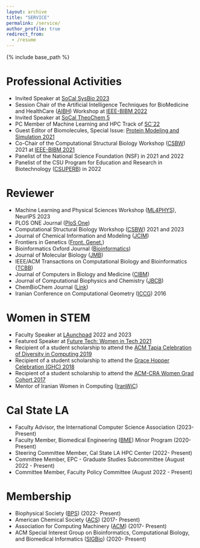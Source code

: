 ```yaml
---
layout: archive
title: "SERVICE"
permalink: /service/
author_profile: true
redirect_from:
  - /resume
---  
```


{% include base_path %}

Professional Activities
======
* Invited Speaker at [SoCal SysBio 2023](https://socalsysbio.github.io/SoCalSysBio2023/)
* Session Chair of the Artificial Intelligence Techniques for BioMedicine and HealthCare ([AIBH](https://sites.google.com/view/aibh2022/home?pli=1)) Workshop at [IEEE-BIBM 2022](https://ieeebibm.org/BIBM2022/)
* Invited Speaker at [SoCal TheoChem 5](https://socaltheochem5.wordpress.com/)
* PC Member of Machine Learning and HPC Track of [SC`22](https://sc22.supercomputing.org/)
* Guest Editor of Biomolecules, Special Issue: [Protein Modeling and Simulation 2021](https://www.mdpi.com/journal/biomolecules/special_issues/CSBW_2021)
* Co-Chair of the Computational Structural Biology Workshop ([CSBW](https://facultyweb.cs.wwu.edu/~jagodzf/csbw/)) 2021 at [IEEE-BIBM 2021](https://ieeebibm.org/BIBM2021/)
* Panelist of the National Science Foundation (NSF) in 2021 and 2022
* Panelist of the CSU Program for Education and Research in Biotechnology ([CSUPERB](https://www.calstate.edu/impact-of-the-csu/research/csubiotech/)) in 2022

Reviewer
======
* Machine Learning and Physical Sciences Workshop ([ML4PHYS](https://ml4physicalsciences.github.io/2023/)), NeurIPS 2023
* PLOS ONE Journal ([PloS One](https://journals.plos.org/plosone/))
* Computational Structural Biology Workshop ([CSBW](https://facultyweb.cs.wwu.edu/~jagodzf/csbw/)) 2021 and 2023
* Journal of Chemical Information and Modeling ([JCIM](https://pubs.acs.org/journal/jcisd8))
* Frontiers in Genetics ([Front. Genet.](https://www.frontiersin.org/journals/genetics))
* Bioinformatics Oxford Journal ([Bioinformatics](https://academic.oup.com/bioinformatics?login=false))
* Journal of Molecular Biology ([JMB](https://www.sciencedirect.com/journal/journal-of-molecular-biology))
* IEEE/ACM Transactions on Computational Biology and Bioinformatics ([TCBB](https://www.computer.org/csdl/journal/tb))
* Journal of Computers in Biology and Medicine ([CIBM](https://www.sciencedirect.com/journal/computers-in-biology-and-medicine))
* Journal of Computational Biophysics and Chemistry ([JBCB](https://www.worldscientific.com/worldscinet/jcbc))
* ChemBioChem Journal ([Link](https://chemistry-europe.onlinelibrary.wiley.com/journal/14397633))
* Iranian Conference on Computational Geometry ([ICCG](http://iccg.aut.ac.ir/)) 2016

Women in STEM
======
* Faculty Speaker at [LAunchpad](https://www.calstatela.edu/ecst/success/launchpad) 2022 and 2023
* Featured Speaker at [Future Tech: Women in Tech 2021](https://casugol.com/ftwit/)
* Recipient of a student scholarship to attend the [ACM Tapia Celebration of Diversity in Computing 2019](https://tapiaconference.cmd-it.org/wp-content/uploads/2020/06/Tapia-Conference-2019-Program.pdf)
* Recipient of a student scholarship to attend the [Grace Hopper Celebration (GHC) 2018](https://ghc.anitab.org/2018-grace-hopper-celebration)
* Recipient of a student scholarship to attend the [ACM-CRA Women Grad Cohort 2017](https://cra.org/cra-wp/events/grad-cohort-workshop-2017/)
* Mentor of Iranian Women in Computing ([IranWiC](https://iranwic.org/))

Cal State LA
======
* Faculty Advisor, the International Computer Science Association (2023- Present)
* Faculty Member, Biomedical Engineering ([BME](https://www.calstatela.edu/ecst/biomedical-engineering/faculty)) Minor Program (2020- Present)
* Steering Committee Member, Cal State LA HPC Center (2022- Present)
* Committee Member, EPC - Graduate Studies Subcommittee (August 2022 - Present)
* Committee Member, Faculty Policy Committee (August 2022 - Present)
  
Membership
======
* Biophysical Society ([BPS](https://www.biophysics.org/)) (2022- Present)
* American Chemical Society ([ACS](https://www.acs.org/)) (2017- Present)
* Association for Computing Machinery ([ACM](https://www.acm.org/)) (2017- Present)
* ACM Special Interest Group on Bioinformatics, Computational Biology, and Biomedical Informatics ([SIGBio](https://www.sigbio.org/)) (2020- Present) 
